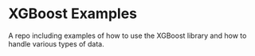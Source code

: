 # XGBoost Examples 
A repo including examples of how to use the XGBoost library and how to handle various types of data.
